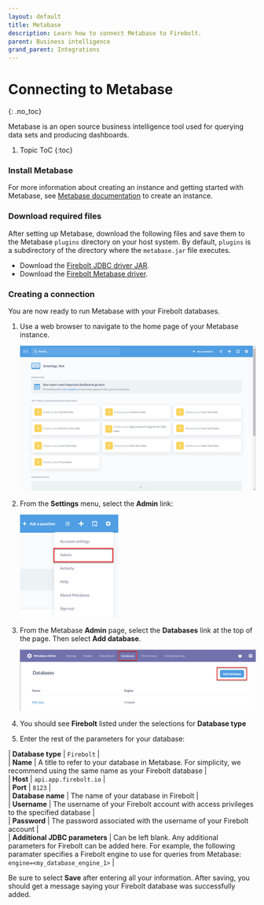 ```yaml
---
layout: default
title: Metabase
description: Learn how to connect Metabase to Firebolt.
parent: Business intelligence
grand_parent: Integrations
---
```


# Connecting to Metabase
{: .no_toc}

Metabase is an open source business intelligence tool used for querying data sets and producing dashboards.

1. Topic ToC
{:toc}

### Install Metabase

For more information about creating an instance and getting started with Metabase, see [Metabase documentation](https://www.metabase.com/docs/latest/operations-guide/running-the-metabase-jar-file.html) to create an instance.

### Download required files

After setting up Metabase, download the following files and save them to the Metabase `plugins` directory on your host system. By default, `plugins` is a subdirectory of the directory where the `metabase.jar` file executes.

* Download the [Firebolt JDBC driver JAR](https://docs.firebolt.io/integrations/connecting-via-jdbc).
* Download the [Firebolt Metabase driver](https://firebolt-publishing-public.s3.amazonaws.com/repo/metabase-driver/firebolt.metabase-driver-latest.jar).



### Creating a connection

You are now ready to run Metabase with your Firebolt databases.

1. Use a web browser to navigate to the home page of your Metabase instance.

    ![Metabase home page](../../assets/images/Metabase_home.png)

2. From the **Settings** menu, select the **Admin** link:

    ![Metabase home page](../../assets/images/Metabase_admin_menu.png)

3. From the Metabase **Admin** page, select the **Databases** link at the top of the page. Then select **Add database**.  

    ![Metabase home page](../../assets/images/Metabase_admin_menu2.png)

4. You should see **Firebolt** listed under the selections for **Database type**

5. Enter the rest of the parameters for your database:


| **Database type**              |  `Firebolt`                                                                                                                                                                                         |                                                        
| **Name**                       |  A title to refer to your database in Metabase. For simplicity, we recommend using the same name as your Firebolt database                                                                                                                                                      |                                                        
| **Host**                       |  `api.app.firebolt.io`                                                                                                                                                                            |                                                        
| **Port**                       |  `8123`                                                                                                                                                                                           |                                                        
| **Database name**              |  The name of your database in Firebolt                                                                                                                                                            |                                                        
| **Username**                   | The username of your Firebolt account with access privileges to the specified database                                                                                                                                                                          |                                                       
| **Password**                   |  The password associated with the username of your Firebolt account                                                                                                                                                                           |                                                       
| **Additional JDBC parameters** |  Can be left blank. Any additional parameters for Firebolt can be added here. For example, the following paramater specifies a Firebolt engine to use for queries from Metabase: `engine=<my_database_engine_1>` |

Be sure to select **Save** after entering all your information. After saving, you should get a message saying your Firebolt database was successfully added.
